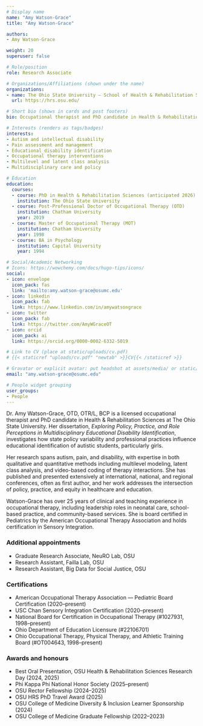 ```yaml
---
# Display name
name: "Amy Watson-Grace"
title: "Amy Watson-Grace"

authors:
- Amy Watson-Grace

weight: 20
superuser: false

# Role/position
role: Research Associate

# Organizations/Affiliations (shown under the name)
organizations:
- name: The Ohio State University — School of Health & Rehabilitation Sciences
  url: https://hrs.osu.edu/

# Short bio (shows in cards and post footers)
bio: Occupational therapist and PhD candidate in Health & Rehabilitation Sciences focusing on autism, pain, disability policy, and multidisciplinary care.

# Interests (renders as tags/badges)
interests:
- Autism and intellectual disability
- Pain assessment and management
- Educational disability identification
- Occupational therapy interventions
- Multilevel and latent class analysis
- Multidisciplinary care and policy

# Education
education:
  courses:
  - course: PhD in Health & Rehabilitation Sciences (anticipated 2026)
    institution: The Ohio State University
  - course: Post-Professional Doctor of Occupational Therapy (OTD)
    institution: Chatham University
    year: 2019
  - course: Master of Occupational Therapy (MOT)
    institution: Chatham University
    year: 1998
  - course: BA in Psychology
    institution: Capital University
    year: 1994

# Social/Academic Networking
# Icons: https://wowchemy.com/docs/hugo-tips/icons/
social:
- icon: envelope
  icon_pack: fas
  link: 'mailto:amy.watson-grace@osumc.edu'
- icon: linkedin
  icon_pack: fab
  link: https://www.linkedin.com/in/amywatsongrace
- icon: twitter
  icon_pack: fab
  link: https://twitter.com/AmyWGraceOT
- icon: orcid
  icon_pack: ai
  link: https://orcid.org/0000-0002-6332-5019

# Link to CV (place at static/uploads/cv.pdf)
# {{< staticref "uploads/cv.pdf" "newtab" >}}CV{{< /staticref >}}

# Gravatar or explicit avatar: put headshot at assets/media/ or static/uploads/
email: "amy.watson-grace@osumc.edu"

# People widget grouping
user_groups:
- People
---
```


Dr. Amy Watson-Grace, OTD, OTR/L, BCP is a licensed occupational therapist and PhD candidate in Health & Rehabilitation Sciences at The Ohio State University. Her dissertation, *Exploring Policy, Practice, and Role Perceptions in Multidisciplinary Educational Disability Identification*, investigates how state policy variability and professional practices influence educational identification of autistic students, particularly girls.

Her research spans autism, pain, and disability, with expertise in both qualitative and quantitative methods including multilevel modeling, latent class analysis, and video-based coding of therapy interactions. She has published and presented extensively at international, national, and regional conferences, often as first author, and her work addresses the intersection of policy, practice, and equity in healthcare and education.

Watson-Grace has over 25 years of clinical and teaching experience in occupational therapy, including leadership roles in neonatal care, school-based practice, and community-based services. She is board certified in Pediatrics by the American Occupational Therapy Association and holds certification in Sensory Integration. 

### Additional appointments
* Graduate Research Associate, NeuRO Lab, OSU
* Research Assistant, Failla Lab, OSU
* Research Assistant, Big Data for Social Justice, OSU

### Certifications
* American Occupational Therapy Association — Pediatric Board Certification (2020–present)
* USC Chan Sensory Integration Certification (2020–present)
* National Board for Certification in Occupational Therapy (#1027931, 1998–present)
* Ohio Department of Education Licensure (#22106701)
* Ohio Occupational Therapy, Physical Therapy, and Athletic Training Board (#OT004643, 1998–present)

### Awards and honours
* Best Oral Presentation, OSU Health & Rehabilitation Sciences Research Day (2024, 2025)
* Phi Kappa Phi National Honor Society (2025–present)
* OSU Rector Fellowship (2024–2025)
* OSU HRS PhD Travel Award (2025)
* OSU College of Medicine Diversity & Inclusion Learner Sponsorship (2024)
* OSU College of Medicine Graduate Fellowship (2022–2023)

